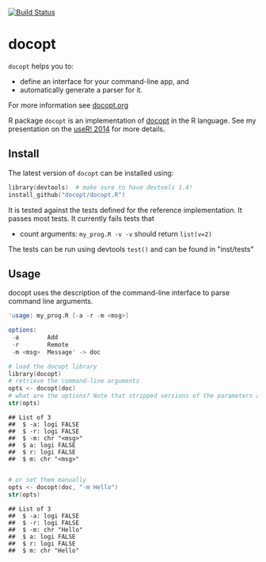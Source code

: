 [![Build Status](https://travis-ci.org/docopt/docopt.R.svg?branch=master)](https://travis-ci.org/docopt/docopt.R)

docopt
========================================================

`docopt` helps you to:

- define an interface for your command-line app, and
- automatically generate a parser for it.

For more information see [docopt.org](http://docopt.org)

R package `docopt` is an implementation of [docopt](http://docopt.org) in the R language.
See my presentation on the [useR! 2014](http://www.slideshare.net/EdwindeJonge1/docopt-user2014) for more details.

Install
-------

The latest version of `docopt` can be installed using:

```S
library(devtools)  # make sure to have devtools 1.4!
install_github("docopt/docopt.R")
```


It is tested against the tests defined for the reference implementation.
It passes most tests. It currently fails tests that 

- count arguments: `my_prog.R -v -v` should return `list(v=2)`

The tests can be run using devtools `test()` and can be found in "inst/tests"

Usage
-----

docopt uses the description of the command-line interface to parse command line
arguments.


```S
'usage: my_prog.R [-a -r -m <msg>]

options:
 -a        Add
 -r        Remote
 -m <msg>  Message' -> doc

# load the docopt library
library(docopt)
# retrieve the command-line arguments
opts <- docopt(doc)
# what are the options? Note that stripped versions of the parameters are added to the returned list
str(opts)  
```

```
## List of 3
##  $ -a: logi FALSE
##  $ -r: logi FALSE
##  $ -m: chr "<msg>"
##  $ a: logi FALSE
##  $ r: logi FALSE
##  $ m: chr "<msg>"
```

```S

# or set them manually
opts <- docopt(doc, "-m Hello")
str(opts)
```

```
## List of 3
##  $ -a: logi FALSE
##  $ -r: logi FALSE
##  $ -m: chr "Hello"
##  $ a: logi FALSE
##  $ r: logi FALSE
##  $ m: chr "Hello"
```

```
